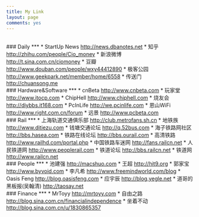 ```yaml
---
title: My Link
layout: page
comments: yes
---
```

<br/>
### Daily
***
* StartUp News 	<a href="http://news.dbanotes.net" target="_blank">http://news.dbanotes.net</a>
* 知乎     		<a href="http://zhihu.com/people/Cio_money" target="_blank">http://zhihu.com/people/Cio_money</a>
* 新浪微博  		<a href="http://t.sina.com.cn/ciomoney" target="_blank">http://t.sina.com.cn/ciomoney</a>
* 豆瓣     		<a href="http://www.douban.com/people/wxy44412890" target="_blank">http://www.douban.com/people/wxy44412890</a>
* 极客公园  		<a href="http://www.geekpark.net/member/home/6558" target="_blank">http://www.geekpark.net/member/home/6558</a>
* 传送门    		<a href="http://chuansong.me" target="_blank">http://chuansong.me</a>

<br/>
### Hardware&Software
***
* cnBeta  	<a href="http://www.cnbeta.com" target="_blank">http://www.cnbeta.com</a>
* 玩家堂    	<a href="http://www.itocp.com" taget="_blank">http://www.itocp.com</a>
* ChipHell 	<a href="http://www.chiphell.com" taget="_blank">http://www.chiphell.com</a>
* 烧友会    	<a href="http://diybbs.it168.com" taget="_blank">http://diybbs.it168.com</a>
* PcInLife 	<a href="http://we.pcinlife.com" taget="_blank">http://we.pcinlife.com</a>
* 恩山WiFi  	<a href="http://www.right.com.cn/forum" taget="_blank">http://www.right.com.cn/forum</a>
* 远景      	<a href="http://www.pcbeta.com" taget="_blank">http://www.pcbeta.com</a>

<br/>
### Rail
***
* 上海轨道交通俱乐部 	<a href="http://club.metrofans.sh.cn" target="_blank">http://club.metrofans.sh.cn</a>
* 地铁族 				<a href="http://www.ditiezu.com" target="_blank">http://www.ditiezu.com</a>
* 钱塘交通论坛 		<a href="http://q.52bus.com" target="_blank">http://q.52bus.com</a>
* 海子铁路网社区 		<a href="http://bbs.hasea.com" target="_blank">http://bbs.hasea.com</a>
* 铁路在线论坛 		<a href="http://bbs.ourail.com" target="_blank">http://bbs.ourail.com</a>
* 高清铁路 			<a href="http://www.railhd.com/portal.php" target="_blank">http://www.railhd.com/portal.php</a>
* 中国铁路车迷网 		<a href="http://fans.railcn.net" target="_blank">http://fans.railcn.net</a>
* 人民铁道网 			<a href="http://www.peoplerail.com" target="_blank">http://www.peoplerail.com</a>
* 铁道论坛 			<a href="http://bbs.railcn.net" target="_blank">http://bbs.railcn.net</a>
* 铁道网 				<a href="http://www.railcn.net" target="_blank">http://www.railcn.net</a>

<br/>
### People
***
* 池建强 				<a href="http://macshuo.com" target="_blank">http://macshuo.com</a>
* 王超 				<a href="http://hit9.org" target="_blank">http://hit9.org</a>
* 郭家宝 				<a href="http://www.byvoid.com" target="_blank">http://www.byvoid.com</a>
* 李凡希 				<a href="http://www.freemindworld.com/blog" target="_blank">http://www.freemindworld.com/blog</a>
* Oasis Feng 		<a href="http://blog.oasisfeng.com" target="_blank">http://blog.oasisfeng.com</a>
* 应宇辰 				<a href="http://blog.yegle.net" target="_blank">http://blog.yegle.net</a>
* 道哥的黑板报(吴翰清) 	<a href="http://taosay.net" target="_blank">http://taosay.net</a>

<br/>
### Finance
***
* MrToyy			<a href="http://mrtoyy.com" target="_blank">http://mrtoyy.com</a>
* 自由之路          	<a href="http://blog.sina.com.cn/financialindependence" target="_blank">http://blog.sina.com.cn/financialindependence</a>
* 坐着不动           	<a href="http://blog.sina.com.cn/u/1830865357" target="_blank">http://blog.sina.com.cn/u/1830865357</a>

